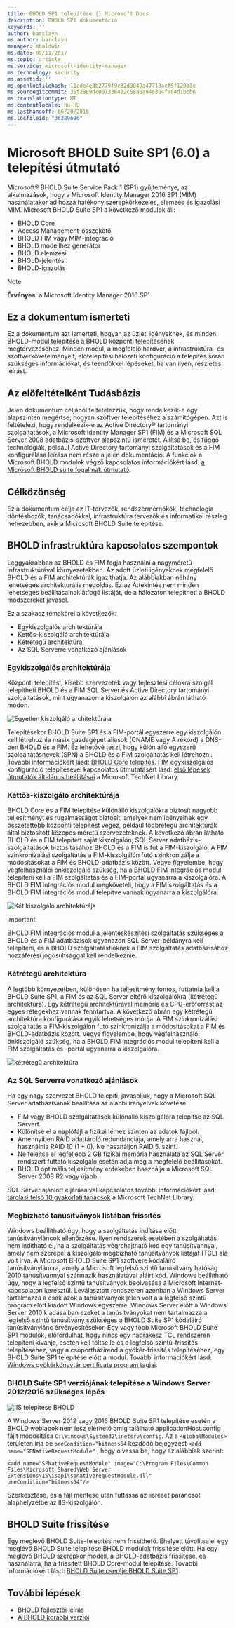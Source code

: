 ```yaml
---
title: BHOLD SP1 telepítése |} Microsoft Docs
description: BHOLD SP1 dokumentáció
keywords: ''
author: barclayn
ms.author: barclayn
manager: mbaldwin
ms.date: 09/11/2017
ms.topic: article
ms.service: microsoft-identity-manager
ms.technology: security
ms.assetid: ''
ms.openlocfilehash: 11cde4e3b2779f9c32d9849a47713acf5f120b3c
ms.sourcegitcommit: 35f2989dc007336422c58a6a94e304fa84d1bcb6
ms.translationtype: MT
ms.contentlocale: hu-HU
ms.lasthandoff: 06/20/2018
ms.locfileid: "36289696"
---
```

# <a name="microsoft-bhold-suite-sp1-60-installation-guide"></a>Microsoft BHOLD Suite SP1 (6.0) a telepítési útmutató

Microsoft® BHOLD Suite Service Pack 1 (SP1) gyűjteménye, az alkalmazások, hogy a Microsoft Identity Manager 2016 SP1 (MIM) használatakor ad hozzá hatékony szerepkörkezelés, elemzés és igazolási MIM. Microsoft BHOLD Suite SP1 a következő modulok áll:

- BHOLD Core
- Access Management-összekötő
- BHOLD FIM vagy MIM-integráció
- BHOLD modellhez generátor
- BHOLD elemzési
- BHOLD-jelentés
- BHOLD-igazolás


> [!NOTE]
> **Érvényes**: a Microsoft Identity Manager 2016 SP1

## <a name="what-this-document-covers"></a>Ez a dokumentum ismerteti

Ez a dokumentum azt ismerteti, hogyan az üzleti igényeknek, és minden BHOLD-modul telepítése a BHOLD központi telepítésének megtervezéséhez. Minden modul, a megfelelő hardver, a infrastruktúra- és szoftverkövetelményeit, előtelepítési hálózati konfiguráció a telepítés során szükséges információkat, és teendőkkel lépéseket, ha van ilyen, részletes leírást.

## <a name="pre-requisite-knowledge"></a>Az előfeltételként Tudásbázis

Jelen dokumentum céljából feltételezzük, hogy rendelkezik-e egy alapszinten megértse, hogyan szoftver telepítéséhez a számítógépén. Azt is feltételezi, hogy rendelkezik-e az Active Directory® tartományi szolgáltatások, a Microsoft Identity Manager SP1 (FIM) és a Microsoft SQL Server 2008 adatbázis-szoftver alapszintű ismeretét. Állítsa be, és függő technológiák, például Active Directory tartományi szolgáltatások és a FIM konfigurálása leírása nem része a jelen dokumentáció. A funkciók a Microsoft BHOLD modulok végző kapcsolatos információkért lásd: [a Microsoft BHOLD suite fogalmak útmutató](https://technet.microsoft.com/library/jj134102(v=ws.10).aspx).

## <a name="audience"></a>Célközönség

Ez a dokumentum célja az IT-tervezők, rendszermérnökök, technológia döntéshozók, tanácsadókkal, infrastruktúra tervezők és informatikai részleg nehezebben, akik a Microsoft BHOLD Suite telepítése.

## <a name="bhold-infrastructure-considerations"></a>BHOLD infrastruktúra kapcsolatos szempontok

Leggyakrabban az BHOLD és FIM fogja használni a nagyméretű infrastruktúrával környezetekben. Az adott üzleti igényeknek megfelelő BHOLD és a FIM architektúrák igazíthatja. Az alábbiakban néhány lehetséges architekturális megoldás. Ez az Áttekintés nem minden lehetséges beállításainak átfogó listáját, de a hálózaton telepítheti a BHOLD módszereket javasol.
 
Ez a szakasz témakörei a következők:

- Egykiszolgálós architektúrája
- Kettős-kiszolgáló architektúrája
- Kétrétegű architektúra
- Az SQL Serverre vonatkozó ajánlások

### <a name="single-server-architecture"></a>Egykiszolgálós architektúrája

Központi telepítést, kisebb szervezetek vagy fejlesztési célokra szolgál telepítheti BHOLD és a FIM SQL Server és Active Directory tartományi szolgáltatások, mint ugyanazon a kiszolgálón az alábbi ábrán látható módon.
 
![Egyetlen kiszolgáló architektúrája](media/bhold-installation-guide/single.png)

Telepítésekor BHOLD Suite SP1 és a FIM-portál egyszerre egy kiszolgálón kell létrehoznia másik gazdagépet aliasok (CNAME vagy A rekord) a DNS-ben BHOLD és a FIM. Ez lehetővé teszi, hogy külön álló egyszerű szolgáltatásnevek (SPN) a BHOLD és a FIM szolgáltatás kell létrehozni. További információkért lásd: [BHOLD Core telepítés](https://technet.microsoft.com/library/jj134095(v=ws.10).aspx).
FIM egykiszolgálós konfiguráció telepítésével kapcsolatos útmutatásért lásd: [első lépések útmutatók általános beállításai](https://technet.microsoft.com/library/ff575965.aspx) a Microsoft TechNet Library.

### <a name="dual-server-architecture"></a>Kettős-kiszolgáló architektúrája

BHOLD Core és a FIM telepítése különálló kiszolgálókra biztosít nagyobb teljesítményt és rugalmasságot biztosít, amelyek nem igényelnek egy összetettebb központi telepítést végez, például többrétegű architektúrák által biztosított közepes méretű szervezeteknek. A következő ábrán látható BHOLD és a FIM telepített saját kiszolgálón; SQL Server adatbázis-szolgáltatások biztosításához BHOLD és a FIM is fut a FIM-kiszolgáló. A FIM szinkronizálási szolgáltatás a FIM-kiszolgálón futó szinkronizálja a módosításokat a FIM és BHOLD-adatbázis között. Vegye figyelembe, hogy végfelhasználói önkiszolgáló szükség, ha a BHOLD FIM integrációs modul telepíteni kell a FIM szolgáltatás és a FIM-portál ugyanarra a kiszolgálóra. A BHOLD FIM integrációs modul megköveteli, hogy a FIM szolgáltatás és a BHOLD FIM integrációs modul telepítve vannak ugyanarra a kiszolgálóra.

![Két kiszolgáló architektúrája](media/bhold-installation-guide/dual.png)

> [!IMPORTANT]
> BHOLD FIM integrációs modul a jelentéskészítési szolgáltatás szükséges a BHOLD és a FIM adatbázisok ugyanazon SQL Server-példányra kell telepíteni, és a BHOLD szolgáltatásfióknak a FIM szolgáltatás adatbázisához hozzáférési jogosultsággal kell rendelkeznie.

### <a name="two-tier-architecture"></a>Kétrétegű architektúra

A legtöbb környezetben, különösen ha teljesítmény fontos, futtatnia kell a BHOLD Suite SP1, a FIM és az SQL Server eltérő kiszolgálókra (kétrétegű architektúra). Egy kétrétegű architektúrával memória és CPU-erőforrást az egyes rétegekhez vannak fenntartva. A következő ábrán egy kétrétegű architektúra konfigurálása egyik lehetséges módja. A FIM szinkronizálási szolgáltatás a FIM-kiszolgálón futó szinkronizálja a módosításokat a FIM és BHOLD-adatbázis között. Vegye figyelembe, hogy végfelhasználói önkiszolgáló szükség, ha a BHOLD FIM integrációs modul telepíteni kell a FIM szolgáltatás és -portál ugyanarra a kiszolgálóra.

![kétrétegű architektúra](media/bhold-installation-guide/two-tier.png)

### <a name="sql-server-recommendations"></a>Az SQL Serverre vonatkozó ajánlások

Ha egy nagy szervezet BHOLD telepíti, javasoljuk, hogy a Microsoft SQL Server adatbázisának beállítása az alábbi irányelvek követése:

- FIM vagy BHOLD szolgáltatások különálló kiszolgálóra telepítse az SQL Servert.
- Különítse el a naplófájl a fizikai lemez szinten az adatok fájlból.
- Amennyiben RAID adattároló redundanciája, amely arra használ, használnia RAID 10 (1 + 0). Ne használjon RAID 5. szint.
- Ne felejtse el legfeljebb 2 GB fizikai memória használata az SQL Server rendszert futtató kiszolgáló esetén adja meg a megfelelő beállításokat.
- BHOLD optimális teljesítmény érdekében használja a Microsoft SQL Server 2008 R2 vagy újabb.

SQL Server ajánlott eljárásaival kapcsolatos további információkért lásd: [tárolási felső 10 gyakorlati tanácsok](https://www.microsoft.com/technet/prodtechnol/sql/bestpractice/storage-top-10.mspx) a Microsoft TechNet Library.

### <a name="trusted-certificates-list-update"></a>Megbízható tanúsítványok listában frissítés

Windows beállítható úgy, hogy a szolgáltatás indítása előtt tanúsítványláncok ellenőrzése. Ilyen rendszerek esetében a szolgáltatás nem indítható el, ha a szolgáltatás végrehajtható kód egy tanúsítvánnyal, amely nem szerepel a kiszolgáló megbízható tanúsítványok listáját (TCL) alá volt írva. A Microsoft BHOLD Suite SP1 szoftvere kódaláíró tanúsítványláncra, amely a Microsoft legfelső szintű tanúsítvány hatóság 2010 tanúsítvánnyal származik használatával aláírt kód.
Windows beállítható úgy, hogy a legfelső szintű tanúsítványok beolvasása a Microsoft Internet-kapcsolaton keresztül. Leválasztott rendszeren azonban a Windows Server tartalmazza a csak azok a tanúsítványok jelen volt a a legfelső szintű program előtt kiadott Windows egyszerre. Windows Server előtt a Windows Server 2010 kiadásaiban ezeket a tanúsítványokat nem tartalmazza a legfelső szintű tanúsítvány szükséges a BHOLD Suite SP1 kódaláíró tanúsítványlánc érvényesítésekor. Egy vagy több Microsoft BHOLD Suite SP1 modulok, előfordulhat, hogy nincs egy naprakész TCL rendszeren telepíteni kívánja, esetén kell töltse le és a legfelső szintű-frissítés telepítéséhez, vagy a csoportházirend a gyökér-frissítés telepítéséhez, egy BHOLD Suite SP1 telepítése előtt a modul. További információkért lásd: [Windows gyökérkönyvtár certificate program tagjai](http://support.microsoft.com/kb/931125).

### <a name="installing-bhold-suite-sp1-on-windows-server-20122016-required-step"></a>BHOLD Suite SP1 verziójának telepítése a Windows Server 2012/2016 szükséges lépés 

![IIS telepítése BHOLD](media/bhold-installation-guide/iis-install-bhold.png)

A Windows Server 2012 vagy 2016 BHOLD Suite SP1 telepítése esetén a BHOLD weblapok nem lesz elérhető amíg található applicationHost.config fájlt módosítása ```C:\Windows\System32\inetsrv\config```. Az a ```<globalModules>``` területen írja be ```preCondition="bitness64``` kezdődő bejegyzést ```<add name="SPNativeRequestModule"``` , hogy olvassa be, hogy az alábbiak szerint:

```<add name="SPNativeRequestModule" image="C:\Program Files\Common Files\Microsoft Shared\Web Server Extensions\15\isapi\spnativerequestmodule.dll" preCondition="bitness64"/>```

Szerkesztése, és a fájl mentése után futtassa az iisreset parancsot alaphelyzetbe az IIS-kiszolgálón.


## <a name="upgrading-bhold-suite"></a>BHOLD Suite frissítése

Egy meglévő BHOLD Suite-telepítés nem frissíthető. Ehelyett távolítsa el egy meglévő BHOLD Suite telepítése BHOLD modulok frissítése előtt. Ha egy meglévő BHOLD szerepkör modell, a BHOLD-adatbázis frissítése, és használatra, ha a frissített BHOLD Core-modul telepítése. További információkért lásd: [BHOLD Suite cseréje BHOLD Suite SP1](https://technet.microsoft.com/library/jj874043(v=ws.10).aspx).


## <a name="next-steps"></a>További lépések

- [BHOLD fejlesztői leírás](../reference/mim2016-bhold-developer-reference.md)
- [A BHOLD korábbi verziói](../reference/version-bhold-history.md)
